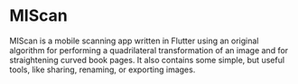 # MIScan

MIScan is a mobile scanning app written in Flutter using an original algorithm for performing a quadrilateral transformation of an image and for straightening curved book pages. It also contains some simple, but useful tools, like sharing, renaming, or exporting images.
